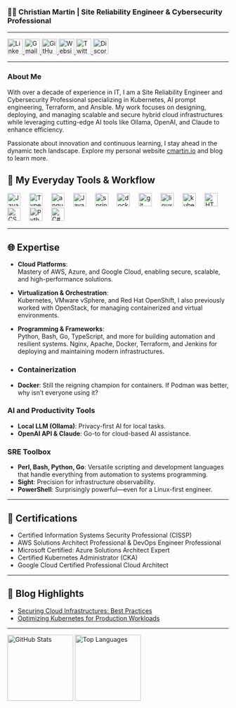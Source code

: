 

### 👨‍💻 Christian Martin | Site Reliability Engineer & Cybersecurity Professional

---

<div align="left">
  <a href="https://www.linkedin.com/in/christian-martin" target="_blank">
    <img src="https://img.shields.io/static/v1?message=LinkedIn&logo=linkedin&label=&color=0077B5&logoColor=white&labelColor=&style=for-the-badge" height="35" alt="LinkedIn logo" />
  </a>
  <a href="mailto:your-email@example.com" target="_blank">
    <img src="https://img.shields.io/static/v1?message=Gmail&logo=gmail&label=&color=D14836&logoColor=white&labelColor=&style=for-the-badge" height="35" alt="Gmail logo" />
  </a>
  <a href="https://github.com/cmartinio" target="_blank">
    <img src="https://img.shields.io/static/v1?message=GitHub&logo=github&label=&color=black&logoColor=white&labelColor=&style=for-the-badge" height="35" alt="GitHub logo" />
  </a>
   <a href="https://cmartin.io" target="_blank">
    <img src="https://img.shields.io/static/v1?message=Website&logo=google-chrome&label=&color=4285F4&logoColor=white&labelColor=&style=for-the-badge" height="35" alt="Website logo" />
  </a>
   <a href="https://cmartin.io" target="_blank">
    <img src="https://img.shields.io/static/v1?message=twitter&logo=twitter&label=&color=4285F4&logoColor=white&labelColor=&style=for-the-badge" height="35" alt="Twitter logo" />
  </a>
  <a href="https://cmartin.io" target="_blank">
    <img src="https://img.shields.io/static/v1?message=discord&logo=Discord&label=&color=4285F4&logoColor=white&labelColor=&style=for-the-badge" height="35" alt="Discord logo" />
  </a>
</div>

---
### About Me

With over a decade of experience in IT, I am a Site Reliability Engineer and Cybersecurity Professional specializing in Kubernetes, AI prompt engineering, Terraform, and Ansible. My work focuses on designing, deploying, and managing scalable and secure hybrid cloud infrastructures while leveraging cutting-edge AI tools like Ollama, OpenAI, and Claude to enhance efficiency.

Passionate about innovation and continuous learning, I stay ahead in the dynamic tech landscape. Explore my personal website [cmartin.io](https://cmartin.io) and blog to learn more.

## 🔧 My Everyday Tools & Workflow

<div align="left">
  <img src="https://cdn.jsdelivr.net/gh/devicons/devicon/icons/javascript/javascript-original.svg" height="30" alt="JavaScript" />
  <img width="12" />
  <img src="https://cdn.jsdelivr.net/gh/devicons/devicon/icons/typescript/typescript-original.svg" height="30" alt="TypeScript" />
  <img width="12" />
   <img src="https://cdn.jsdelivr.net/gh/devicons/devicon/icons/angular/angular-original.svg" height="30" alt="angular" />
  <img width="12" />
  <img src="https://cdn.jsdelivr.net/gh/devicons/devicon/icons/java/java-original.svg" height="30" alt="Java" />
  <img width="12" />
   <img src="https://cdn.jsdelivr.net/gh/devicons/devicon/icons/spring/spring-original.svg" height="30" alt="spring" />
  <img width="12" />
   <img src="https://cdn.jsdelivr.net/gh/devicons/devicon/icons/docker/docker-original.svg" height="30" alt="docker" />
  <img width="12" />
   <img src="https://cdn.jsdelivr.net/gh/devicons/devicon/icons/git/git-original.svg" height="30" alt="git" />
  <img width="12" />
   <img src="https://cdn.jsdelivr.net/gh/devicons/devicon/icons/linux/linux-original.svg" height="30" alt="linux" />
  <img width="12" />
   <img src="https://cdn.jsdelivr.net/gh/devicons/devicon/icons/kubernetes/kubernetes-original.svg" height="30" alt="kubernetes" />
  <img width="12" />
  <img src="https://cdn.jsdelivr.net/gh/devicons/devicon/icons/html5/html5-original.svg" height="30" alt="HTML5" />
  <img width="12" />
  <img src="https://cdn.jsdelivr.net/gh/devicons/devicon/icons/css3/css3-original.svg" height="30" alt="CSS3" />
  <img width="12" />
  <img src="https://cdn.jsdelivr.net/gh/devicons/devicon/icons/python/python-original.svg" height="30" alt="Python" />
  <img width="12" />
  <img src="https://cdn.jsdelivr.net/gh/devicons/devicon/icons/csharp/csharp-original.svg" height="30" alt="C#" />
</div>



---

## 🌐 Expertise

- **Cloud Platforms**:  
  Mastery of AWS, Azure, and Google Cloud, enabling secure, scalable, and high-performance solutions.  

- **Virtualization & Orchestration**:  
  Kubernetes, VMware vSphere, and Red Hat OpenShift, I also previously worked with OpenStack,  for managing containerized and virtual environments.  

- **Programming & Frameworks**:  
  Python, Bash, Go, TypeScript, and more for building automation and resilient systems.
  Nginx, Apache, Docker, Terraform, and Jenkins for deploying and maintaining modern infrastructures.
- ### Containerization  
- **Docker**: Still the reigning champion for containers. If Podman was better, why isn’t everyone using it?  

### AI and Productivity Tools

- **Local LLM (Ollama)**: Privacy-first AI for local tasks.  
- **OpenAI API & Claude**: Go-to for cloud-based AI assistance.  

### SRE Toolbox  

- **Perl, Bash, Python, Go**: Versatile scripting and development languages that handle everything from automation to systems programming.  
- **Sight**: Precision for infrastructure observability.  
- **PowerShell**: Surprisingly powerful—even for a Linux-first engineer.  



---

## 📜 Certifications

- Certified Information Systems Security Professional (CISSP)  
- AWS Solutions Architect Professional & DevOps Engineer Professional  
- Microsoft Certified: Azure Solutions Architect Expert  
- Certified Kubernetes Administrator (CKA)  
- Google Cloud Certified Professional Cloud Architect  

---

## 📝 Blog Highlights

- [Securing Cloud Infrastructures: Best Practices](https://your-blog-link.com)  
- [Optimizing Kubernetes for Production Workloads](https://your-blog-link.com)  

---

<div align="left">
  <img src="https://github-readme-stats.vercel.app/api?username=cmartinio&hide_title=false&hide_rank=false&show_icons=true&include_all_commits=true&count_private=true&disable_animations=false&theme=dracula&locale=en&hide_border=false" height="150" alt="GitHub Stats" />
  <img src="https://github-readme-stats.vercel.app/api/top-langs?username=cmartinio&locale=en&hide_title=false&layout=compact&card_width=320&langs_count=5&theme=dracula&hide_border=false" height="150" alt="Top Languages" />
</div>
